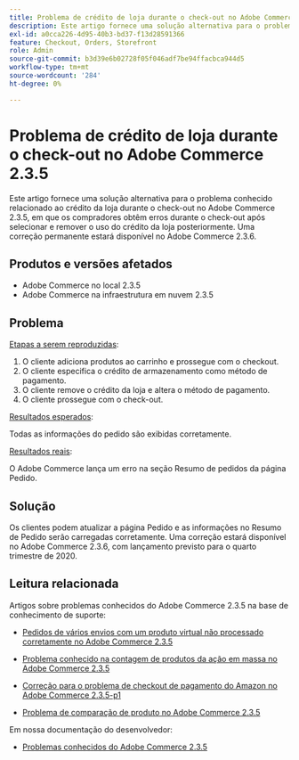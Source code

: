 ```yaml
---
title: Problema de crédito de loja durante o check-out no Adobe Commerce 2.3.5
description: Este artigo fornece uma solução alternativa para o problema conhecido relacionado ao crédito da loja durante o check-out no Adobe Commerce 2.3.5, em que os compradores obtêm erros durante o check-out após selecionar e remover o uso do crédito da loja posteriormente. Uma correção permanente estará disponível no Adobe Commerce 2.3.6.
exl-id: a0cca226-4d95-40b3-bd37-f13d28591366
feature: Checkout, Orders, Storefront
role: Admin
source-git-commit: b3d39e6b02728f05f046adf7be94ffacbca944d5
workflow-type: tm+mt
source-wordcount: '284'
ht-degree: 0%

---
```


# Problema de crédito de loja durante o check-out no Adobe Commerce 2.3.5

Este artigo fornece uma solução alternativa para o problema conhecido relacionado ao crédito da loja durante o check-out no Adobe Commerce 2.3.5, em que os compradores obtêm erros durante o check-out após selecionar e remover o uso do crédito da loja posteriormente. Uma correção permanente estará disponível no Adobe Commerce 2.3.6.

## Produtos e versões afetados

* Adobe Commerce no local 2.3.5
* Adobe Commerce na infraestrutura em nuvem 2.3.5

## Problema

<u>Etapas a serem reproduzidas</u>:

1. O cliente adiciona produtos ao carrinho e prossegue com o checkout.
1. O cliente especifica o crédito de armazenamento como método de pagamento.
1. O cliente remove o crédito da loja e altera o método de pagamento.
1. O cliente prossegue com o check-out.

<u>Resultados esperados</u>:

Todas as informações do pedido são exibidas corretamente.

<u>Resultados reais</u>:

O Adobe Commerce lança um erro na seção Resumo de pedidos da página Pedido.

## Solução

Os clientes podem atualizar a página Pedido e as informações no Resumo de Pedido serão carregadas corretamente. Uma correção estará disponível no Adobe Commerce 2.3.6, com lançamento previsto para o quarto trimestre de 2020.

## Leitura relacionada

Artigos sobre problemas conhecidos do Adobe Commerce 2.3.5 na base de conhecimento de suporte:

* [Pedidos de vários envios com um produto virtual não processado corretamente no Adobe Commerce 2.3.5](/help/troubleshooting/miscellaneous/magento-2-3-5-known-issue-virtual-product-multi-ship-orders.md)

* [Problema conhecido na contagem de produtos da ação em massa no Adobe Commerce 2.3.5](/help/troubleshooting/miscellaneous/bulk-action-product-count-known-issue-in-magento-2-3-5.md)

* [Correção para o problema de checkout de pagamento do Amazon no Adobe Commerce 2.3.5-p1](/help/troubleshooting/payments/patch-for-amazon-pay-checkout-issue-in-magento-2-3-5-p1.md)

* [Problema de comparação de produto no Adobe Commerce 2.3.5](/help/troubleshooting/storefront/product-comparison-known-issue-in-magento-2-3-5.md)

Em nossa documentação do desenvolvedor:

* [Problemas conhecidos do Adobe Commerce 2.3.5](https://commerce-docs.github.io/devdocs-archive/2.3/guides/v2.3/release-notes/release-notes-2-3-5-commerce.html#known-issues)
